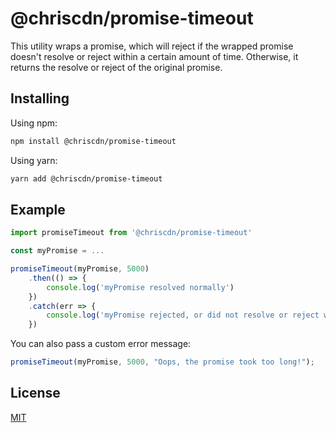 # @chriscdn/promise-timeout

This utility wraps a promise, which will reject if the wrapped promise doesn't resolve or reject within a certain amount of time. Otherwise, it returns the resolve or reject of the original promise.

## Installing

Using npm:

```bash
npm install @chriscdn/promise-timeout
```

Using yarn:

```bash
yarn add @chriscdn/promise-timeout
```

## Example

```js
import promiseTimeout from '@chriscdn/promise-timeout'

const myPromise = ...

promiseTimeout(myPromise, 5000)
	.then(() => {
		console.log('myPromise resolved normally')
	})
	.catch(err => {
		console.log('myPromise rejected, or did not resolve or reject withing 5000ms)
	})
```

You can also pass a custom error message:

```js
promiseTimeout(myPromise, 5000, "Oops, the promise took too long!");
```

## License

[MIT](LICENSE)
